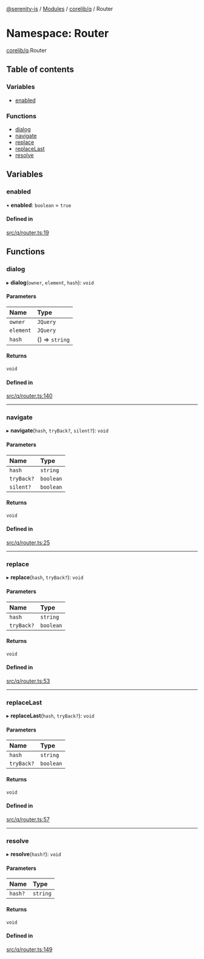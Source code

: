 [@serenity-is](../README.md) / [Modules](../modules.md) / [corelib/q](corelib_q.md) / Router

# Namespace: Router

[corelib/q](corelib_q.md).Router

## Table of contents

### Variables

- [enabled](corelib_q.Router.md#enabled)

### Functions

- [dialog](corelib_q.Router.md#dialog)
- [navigate](corelib_q.Router.md#navigate)
- [replace](corelib_q.Router.md#replace)
- [replaceLast](corelib_q.Router.md#replacelast)
- [resolve](corelib_q.Router.md#resolve)

## Variables

### enabled

• **enabled**: `boolean` = `true`

#### Defined in

[src/q/router.ts:19](https://github.com/serenity-is/serenity/blob/master/packages/corelib/src/q/router.ts#L19)

## Functions

### dialog

▸ **dialog**(`owner`, `element`, `hash`): `void`

#### Parameters

| Name | Type |
| :------ | :------ |
| `owner` | `JQuery` |
| `element` | `JQuery` |
| `hash` | () => `string` |

#### Returns

`void`

#### Defined in

[src/q/router.ts:140](https://github.com/serenity-is/serenity/blob/master/packages/corelib/src/q/router.ts#L140)

___

### navigate

▸ **navigate**(`hash`, `tryBack?`, `silent?`): `void`

#### Parameters

| Name | Type |
| :------ | :------ |
| `hash` | `string` |
| `tryBack?` | `boolean` |
| `silent?` | `boolean` |

#### Returns

`void`

#### Defined in

[src/q/router.ts:25](https://github.com/serenity-is/serenity/blob/master/packages/corelib/src/q/router.ts#L25)

___

### replace

▸ **replace**(`hash`, `tryBack?`): `void`

#### Parameters

| Name | Type |
| :------ | :------ |
| `hash` | `string` |
| `tryBack?` | `boolean` |

#### Returns

`void`

#### Defined in

[src/q/router.ts:53](https://github.com/serenity-is/serenity/blob/master/packages/corelib/src/q/router.ts#L53)

___

### replaceLast

▸ **replaceLast**(`hash`, `tryBack?`): `void`

#### Parameters

| Name | Type |
| :------ | :------ |
| `hash` | `string` |
| `tryBack?` | `boolean` |

#### Returns

`void`

#### Defined in

[src/q/router.ts:57](https://github.com/serenity-is/serenity/blob/master/packages/corelib/src/q/router.ts#L57)

___

### resolve

▸ **resolve**(`hash?`): `void`

#### Parameters

| Name | Type |
| :------ | :------ |
| `hash?` | `string` |

#### Returns

`void`

#### Defined in

[src/q/router.ts:149](https://github.com/serenity-is/serenity/blob/master/packages/corelib/src/q/router.ts#L149)
